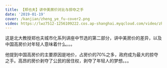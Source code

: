 ```yaml
---
title: 【郑也夫】讲中美房价对比与掠夺之手
date: '2019-01-19'
cover: /kanjian/zheng_ye_fu-cover2.png
video: https://lwz7512-1256109222.cos.ap-shanghai.myqcloud.com/video/zheng_ye_fu_fangjia.480x270.mp4
---
```


这是北大教授郑也夫城市化系列讲座中节选的第二部分，讲中美房价的差异，以及中国高房价对年轻人意味着什么。。。

<!-- end -->

他提到中国高房价的主要原因是地价，占房价的70%之多，政府成为最大的掠夺之手。高昂的房价剥夺了公民的居住权，剥夺了年轻人的梦想。。。